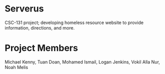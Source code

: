 # Serverus
CSC-131 project; developing homeless resource website to provide information, directions, and more.

# Project Members
Michael Kenny, Tuan Doan, Mohamed Ismail, Logan Jenkins, Vokil Alla Nur, Noah Melis
